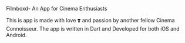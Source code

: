 Filmboxd- An App for Cinema Enthusiasts

This is app is made with love ❣️ and passion by another fellow Cinema Connoisseur. The app is written in Dart and Developed for both iOS and Android.


